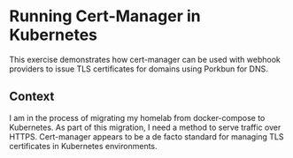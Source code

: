 # Running Cert-Manager in Kubernetes

This exercise demonstrates how cert-manager can be used with webhook providers to issue TLS certificates for domains using Porkbun for DNS.

## Context

I am in the process of migrating my homelab from docker-compose to Kubernetes. As part of this migration, I need a method to serve traffic over HTTPS. Cert-manager appears to be a de facto standard for managing TLS certificates in Kubernetes environments.
